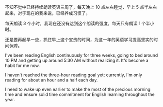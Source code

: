 不知不觉中已经持续朗读英语三周了，每天晚上 10 点左右睡觉，早上 5 点半左右起来，对于现在的我来说，已经养成习惯了。

每天朗读 3 个小时，我现在还没有达到这个朗读的强度，每天只有朗读 1 个半小时。

还是要再起早一些，抓住早上这个宝贵的时间，为这一年的英语学习提高坚实的时间保障。

I've been reading English continuously for three weeks, going to bed around 10 PM and getting up around 5:30 AM without realizing it. It's become a habit for me now.

I haven't reached the three-hour reading goal yet; currently, I'm only reading for about an hour and a half each day.

I need to wake up even earlier to make the most of the precious morning time and ensure solid time commitment for English learning throughout the year.
